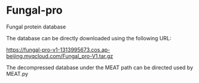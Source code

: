 # Fungal-pro
Fungal protein database

The database can be directly downloaded using the following URL:

https://fungal-pro-v1-1313995673.cos.ap-beijing.myqcloud.com/Fungal_pro-V1.tar.gz

The decompressed database under the MEAT path can be directed used by MEAT.py
